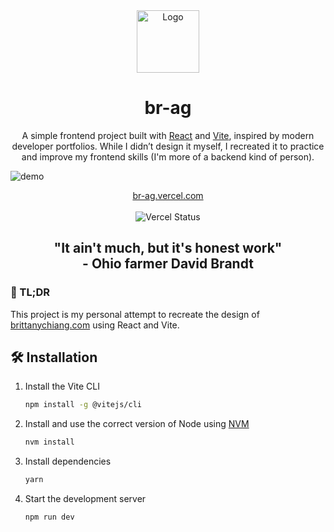 <div align="center">
  <img alt="Logo" src="https://raw.githubusercontent.com/br-ag/portofolio/refs/heads/develop/src/img/my_logo.png" width="100" />
</div>
<h1 align="center">
  br-ag
</h1>
<p align="center">
  A simple frontend project built with <a href="https://react.dev/" target="_blank">React</a> and <a href="https://vite.dev/" target="_blank">Vite</a>, inspired by modern developer portfolios. While I didn’t design it myself, I recreated it to practice and improve my frontend skills (I'm more of a backend kind of person).
</p>

![demo](https://raw.githubusercontent.com/br-ag/portofolio/refs/heads/develop/src/img/preview_01.png)
<p align="center">
  <a href="https://br-ag.vercel.app/">
    br-ag.vercel.com
  </a>
  <br />
  <br />
  <img src="https://deploy-badge.vercel.app/vercel/br-ag?style=plastic&name=Vercel" alt="Vercel Status" />
</p>

<h2 align="center">
  "It ain't much, but it's honest work"
  <br />
  - Ohio farmer David Brandt
</h2>

### 🚨 TL;DR

<p>
  This project is my personal attempt to recreate the design of <a href="https://brittanychiang.com" target="_blank">brittanychiang.com</a> using React and Vite.
</p>

## 🛠 Installation

1. Install the Vite CLI

   ```sh
   npm install -g @vitejs/cli
   ```

2. Install and use the correct version of Node using [NVM](https://github.com/nvm-sh/nvm)

   ```sh
   nvm install
   ```

3. Install dependencies

   ```sh
   yarn
   ```

4. Start the development server

   ```sh
   npm run dev
   ```
